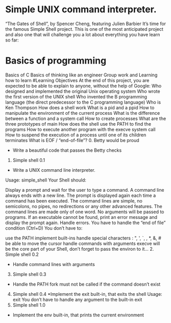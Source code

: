 # Simple UNIX command interpreter.
“The Gates of Shell”, by Spencer Cheng, featuring Julien Barbier
It’s time for the famous Simple Shell project. This is one of the most anticipated project and also one that will challenge you a lot about everything you have learn so far:

# Basics of programming
Basics of C
Basics of thinking like an engineer
Group work
and Learning how to learn
 #Learning Objectives
At the end of this project, you are expected to be able to explain to anyone, without the help of Google:
Who designed and implemented the original Unix operating system
Who wrote the first version of the UNIX shell
Who invented the B programming language (the direct predecessor to the C programming language)
Who is Ken Thompson
How does a shell work
What is a pid and a ppid
How to manipulate the environment of the current process
What is the difference between a function and a system call
How to create processes
What are the three prototypes of main
How does the shell use the PATH to find the programs
How to execute another program with the execve system call
How to suspend the execution of a process until one of its children terminates
What is EOF / “end-of-file”?
0. Betty would be proud
* Write a beautiful code that passes the Betty checks
1. Simple shell 0.1
* Write a UNIX command line interpreter.

Usage: simple_shell
Your Shell should:

Display a prompt and wait for the user to type a command. A command line always ends with a new line.
The prompt is displayed again each time a command has been executed.
The command lines are simple, no semicolons, no pipes, no redirections or any other advanced features.
The command lines are made only of one word. No arguments will be passed to programs.
If an executable cannot be found, print an error message and display the prompt again.
Handle errors.
You have to handle the “end of file” condition (Ctrl+D)
You don’t have to:

use the PATH
implement built-ins
handle special characters : ", ', `, \, *, &, #
be able to move the cursor
handle commands with arguments
execve will be the core part of your Shell, don’t forget to pass the environ to it…
2. Simple shell 0.2
* Handle command lines with arguments
3. Simple shell 0.3
* Handle the PATH
fork must not be called if the command doesn’t exist
4. Simple shell 0.4
*Implement the exit built-in, that exits the shell
Usage: exit
You don’t have to handle any argument to the built-in exit
5. Simple shell 1.0
* Implement the env built-in, that prints the current environment

